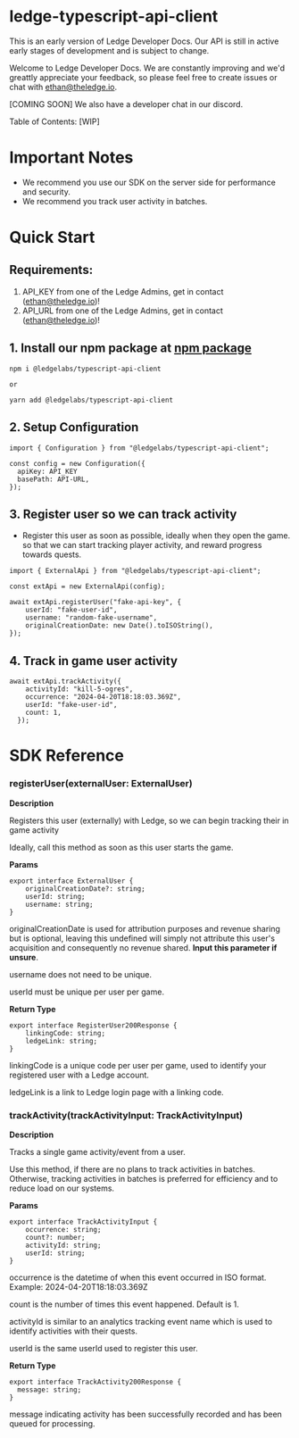 # ledge-typescript-api-client

This is an early version of Ledge Developer Docs. Our API is still in active early stages of development and is subject to change.

Welcome to Ledge Developer Docs. We are constantly improving and we'd greattly appreciate your feedback, so please feel free to create issues or chat with ethan@theledge.io.

[COMING SOON] We also have a developer chat in our discord.

Table of Contents:
[WIP]

# Important Notes

- We recommend you use our SDK on the server side for performance and security.
- We recommend you track user activity in batches.

# Quick Start

## Requirements:

1. API_KEY from one of the Ledge Admins, get in contact (ethan@theledge.io)!
2. API_URL from one of the Ledge Admins, get in contact (ethan@theledge.io)!

## 1. Install our npm package at [npm package](https://www.npmjs.com/package/@ledgelabs/typescript-api-client)

```
npm i @ledgelabs/typescript-api-client

or

yarn add @ledgelabs/typescript-api-client
```

## 2. Setup Configuration

```
import { Configuration } from "@ledgelabs/typescript-api-client";

const config = new Configuration({
  apiKey: API_KEY
  basePath: API-URL,
});
```

## 3. Register user so we can track activity

- Register this user as soon as possible, ideally when they open the game. so that we can start tracking player activity, and reward progress towards quests.

```
import { ExternalApi } from "@ledgelabs/typescript-api-client";

const extApi = new ExternalApi(config);

await extApi.registerUser("fake-api-key", {
    userId: "fake-user-id",
    username: "random-fake-username",
    originalCreationDate: new Date().toISOString(),
});
```

## 4. Track in game user activity

```
await extApi.trackActivity({
    activityId: "kill-5-ogres",
    occurrence: "2024-04-20T18:18:03.369Z",
    userId: "fake-user-id",
    count: 1,
  });
```

# SDK Reference

### registerUser(externalUser: ExternalUser)

**Description**

Registers this user (externally) with Ledge, so we can begin tracking their in game activity

Ideally, call this method as soon as this user starts the game.

**Params**

```
export interface ExternalUser {
    originalCreationDate?: string;
    userId: string;
    username: string;
}
```

originalCreationDate is used for attribution purposes and revenue sharing but is optional, leaving this undefined will simply not attribute this user's acquisition and consequently no revenue shared. **Input this parameter if unsure**.

username does not need to be unique.

userId must be unique per user per game.

**Return Type**

```
export interface RegisterUser200Response {
    linkingCode: string;
    ledgeLink: string;
}
```

linkingCode is a unique code per user per game, used to identify your registered user with a Ledge account.

ledgeLink is a link to Ledge login page with a linking code.

### trackActivity(trackActivityInput: TrackActivityInput)

**Description**

Tracks a single game activity/event from a user.

Use this method, if there are no plans to track activities in batches. Otherwise, tracking activities in batches is preferred for efficiency and to reduce load on our systems.

**Params**

```
export interface TrackActivityInput {
    occurrence: string;
    count?: number;
    activityId: string;
    userId: string;
}

```

occurrence is the datetime of when this event occurred in ISO format. Example: 2024-04-20T18:18:03.369Z

count is the number of times this event happened. Default is 1.

activityId is similar to an analytics tracking event name which is used to identify activities with their quests.

userId is the same userId used to register this user.

**Return Type**

```
export interface TrackActivity200Response {
  message: string;
}
```

message indicating activity has been successfully recorded and has been queued for processing.
